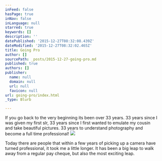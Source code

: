 ```yaml
---
inFeed: false
hasPage: true
inNav: false
inLanguage: null
starred: true
keywords: []
description: ''
datePublished: '2015-12-27T08:32:08.439Z'
dateModified: '2015-12-27T08:32:02.465Z'
title: Going Pro
author: []
sourcePath: _posts/2015-12-27-going-pro.md
published: true
authors: []
publisher:
  name: null
  domain: null
  url: null
  favicon: null
url: going-pro/index.html
_type: Blurb

---
```

If you go back to the very beginning its been over 33 years. 33 years since I was given my first slr, 33 years since I first wanted to emulate my cousin and take beautiful pictures. 33 years to understand photography and become a full time professional!
![](https://s3-us-west-2.amazonaws.com/the-grid-img/p/7a210956636efbee5cb140d976da3c5f832ee2a8.jpg)

Today there are people that within a few years of picking up a camera have turned professional, it took me a little longer. It has been a big leap to walk away from a regular pay cheque, but also the most exciting leap.